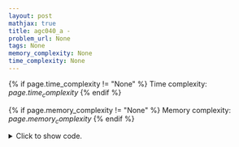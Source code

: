 ```yaml
---
layout: post
mathjax: true
title: agc040_a - 
problem_url: None
tags: None
memory_complexity: None
time_complexity: None
---
```




{% if page.time_complexity != "None" %}
Time complexity: ${{ page.time_complexity }}$
{% endif %}

{% if page.memory_complexity != "None" %}
Memory complexity: ${{ page.memory_complexity }}$
{% endif %}

<details>
<summary>
<p style="display:inline">Click to show code.</p>
</summary>
```cpp
{% raw %}
using namespace std;
using ll = long long;
int main(void)
{
    ios::sync_with_stdio(0), cin.tie(NULL);
    int n;
    string s;
    cin >> s;
    n = s.size() + 1;
    vector<ll> a(n, 0);
    for (int i = 0; i < n - 1; ++i)
        if (s[i] == '<')
            a[i + 1] = max(a[i + 1], a[i] + 1);
    for (int i = n - 2; i >= 0; --i)
        if (s[i] == '>')
            a[i] = max(a[i], a[i + 1] + 1);
    cout << accumulate(a.begin(), a.end(), (ll)0) << endl;
    return 0;
}

{% endraw %}
```
</details>

